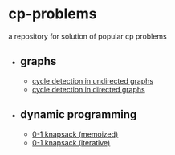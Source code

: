 # cp-problems

a repository for solution of popular cp problems

- ## graphs
  - [cycle detection in undirected graphs](https://github.com/aniketmore311/cp-problems/blob/master/cycleundirected.cpp)
  - [cycle detection in directed graphs](https://github.com/aniketmore311/cp-problems/blob/master/cycledirected.cpp)
- ## dynamic programming
  - [0-1 knapsack (memoized)]()
  - [0-1 knapsack (iterative)]()
